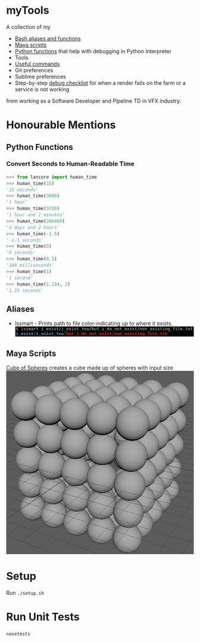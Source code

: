 # myTools
A collection of my
  - [Bash aliases and functions](my_settings/bash_aliases)
  - [Maya scripts](maya_scripts)
  - [Python functions](pythonrc) that help with debugging in Python Interpreter
  - Tools
  - [Useful commands](docs/useful_commands.md)
  - Git preferences
  - Sublime preferences
  - Step-by-step [debug checklist](docs/debug_checklist.md) for when a render fails on the farm or a service is not working

from working as a Software Developer and Pipeline TD in VFX industry.

# Honourable Mentions
## Python Functions
### Convert Seconds to Human-Readable Time

```python
>>> from lancore import human_time
>>> human_time(15)
'15 seconds'
>>> human_time(3600)
'1 hour'
>>> human_time(3720)
'1 hour and 2 minutes'
>>> human_time(266400)
'3 days and 2 hours'
>>> human_time(-1.5)
'-1.5 seconds'
>>> human_time(0)
'0 seconds'
>>> human_time(0.1)
'100 milliseconds'
>>> human_time(1)
'1 second'
>>> human_time(1.234, 2)
'1.23 seconds'
```

## Aliases

- lssmart - Prints path to file color-indicating up to where it exists.
![lssmart](img/lssmart.png?raw=true "Lists path to file up to existing in blue and rest in red")

## Maya Scripts
[Cube of Spheres](maya_scripts/cube_of_spheres.py) creates a cube made up of spheres with input size
![Cube of Spheres](img/cube_of_spheres.png?raw=true "Cube of Spheres!!!!")

# Setup
Run `./setup.sh`

# Run Unit Tests
`nosetests`
